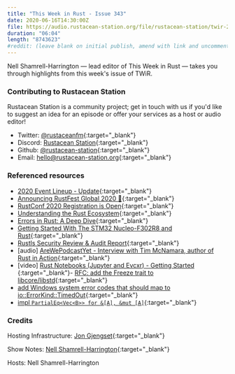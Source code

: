 ```yaml
---
title: "This Week in Rust - Issue 343"
date: 2020-06-16T14:30:00Z
file: https://audio.rustacean-station.org/file/rustacean-station/twir-2020-06-16.mp3
duration: "06:04"
length: "8743623"
#reddit: (leave blank on initial publish, amend with link and uncomment this line after Reddit thread has been posted)
---
```


Nell Shamrell-Harrington — lead editor of This Week in Rust — takes you through highlights from this week's issue of TWiR.

<!--
The episode introduction goes here.
The first paragraph should ideally be short, and is used in various
places as a "short description" for the episode. Any subsequent
paragraphs show up as "expanded description".
-->

### Contributing to Rustacean Station

<!-- You can probably leave this as-is -->

Rustacean Station is a community project; get in touch with us if you'd like to suggest an idea for an episode or offer your services as a host or audio editor!

 - Twitter: [@rustaceanfm](https://twitter.com/rustaceanfm){:target="_blank"}
 - Discord: [Rustacean Station](https://discord.gg/cHc3Gyc){:target="_blank"}
 - Github: [@rustacean-station](https://github.com/rustacean-station/){:target="_blank"}
 - Email: [hello@rustacean-station.org](mailto:hello@rustacean-station.org){:target="_blank"}

### Referenced resources

- [2020 Event Lineup - Update](https://blog.rust-lang.org/2020/06/10/event-lineup-update.html){:target="_blank"}
- [Announcing RustFest Global 2020 🎉](https://blog.rustfest.eu/announcing-rustfest-2020){:target="_blank"}
- [RustConf 2020 Registration is Open](https://rustconf.com/){:target="_blank"}
- [Understanding the Rust Ecosystem](https://joeprevite.com/rust-lang-ecosystem){:target="_blank"}
- [Errors in Rust: A Deep Dive](https://www.halcyon.hr/posts/error-handling-in-rust/){:target="_blank"}
- [Getting Started With The STM32 Nucleo-F302R8 and Rust](https://blue42.net/code/rust/examples/embedded/nucleo-f30248/getting-started/post/){:target="_blank"}
- [Rustls Security Review & Audit Report](https://github.com/ctz/rustls/blob/master/audit/TLS-01-report.pdf){:target="_blank"}
- [audio] [AreWePodcastYet - Interview with Tim McNamara, author of Rust in Action](https://soundcloud.com/arewepodcastyet/awpy-05-tim-mcnamara-timclicks){:target="_blank"}
- [video] [Rust Notebooks (Jupyter and Evcxr) - Getting Started](https://www.youtube.com/watch?v=SZKEzNL9als)
{:target="_blank"}- [RFC: add the Freeze trait to libcore/libstd](https://github.com/rust-lang/rfcs/pull/2944){:target="_blank"}
- [add Windows system error codes that should map to io::ErrorKind::TimedOut](https://github.com/rust-lang/rust/pull/71756){:target="_blank"}
- [impl `PartialEq<Vec<B>> for &[A], &mut [A]`](https://github.com/rust-lang/rust/pull/71660){:target="_blank"}

### Credits

Hosting Infrastructure: [Jon Gjengset](https://twitter.com/jonhoo/){:target="_blank"}

Show Notes: [Nell Shamrell-Harrington](https://twitter.com/nellshamrell){:target="_blank"}

Hosts: Nell Shamrell-Harrington
